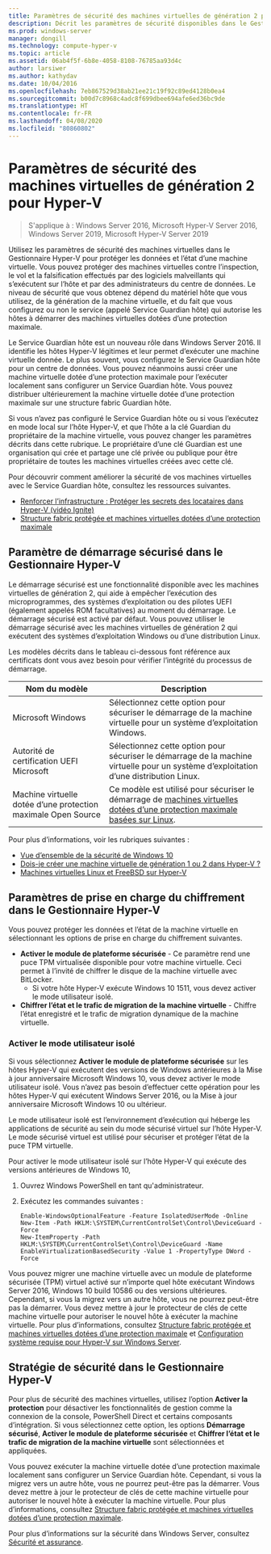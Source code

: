 ```yaml
---
title: Paramètres de sécurité des machines virtuelles de génération 2 pour Hyper-V
description: Décrit les paramètres de sécurité disponibles dans le Gestionnaire Hyper-V pour les machines virtuelles de génération 2
ms.prod: windows-server
manager: dongill
ms.technology: compute-hyper-v
ms.topic: article
ms.assetid: 06ab4f5f-6b8e-4058-8108-76785aa93d4c
author: larsiwer
ms.author: kathydav
ms.date: 10/04/2016
ms.openlocfilehash: 7eb867529d38ab21ee21c19f92c89ed4128b0ea4
ms.sourcegitcommit: b00d7c8968c4adc8f699dbee694afe6ed36bc9de
ms.translationtype: HT
ms.contentlocale: fr-FR
ms.lasthandoff: 04/08/2020
ms.locfileid: "80860802"
---
```

# <a name="generation-2-virtual-machine-security-settings-for-hyper-v"></a>Paramètres de sécurité des machines virtuelles de génération 2 pour Hyper-V

>S'applique à : Windows Server 2016, Microsoft Hyper-V Server 2016, Windows Server 2019, Microsoft Hyper-V Server 2019

Utilisez les paramètres de sécurité des machines virtuelles dans le Gestionnaire Hyper-V pour protéger les données et l’état d’une machine virtuelle. Vous pouvez protéger des machines virtuelles contre l’inspection, le vol et la falsification effectués par des logiciels malveillants qui s’exécutent sur l’hôte et par des administrateurs du centre de données. Le niveau de sécurité que vous obtenez dépend du matériel hôte que vous utilisez, de la génération de la machine virtuelle, et du fait que vous configurez ou non le service (appelé Service Guardian hôte) qui autorise les hôtes à démarrer des machines virtuelles dotées d’une protection maximale.  

Le Service Guardian hôte est un nouveau rôle dans Windows Server 2016. Il identifie les hôtes Hyper-V légitimes et leur permet d’exécuter une machine virtuelle donnée. Le plus souvent, vous configurez le Service Guardian hôte pour un centre de données. Vous pouvez néanmoins aussi créer une machine virtuelle dotée d’une protection maximale pour l’exécuter localement sans configurer un Service Guardian hôte. Vous pouvez distribuer ultérieurement la machine virtuelle dotée d’une protection maximale sur une structure fabric Guardian hôte.  

Si vous n’avez pas configuré le Service Guardian hôte ou si vous l’exécutez en mode local sur l’hôte Hyper-V, et que l’hôte a la clé Guardian du propriétaire de la machine virtuelle, vous pouvez changer les paramètres décrits dans cette rubrique.   Le propriétaire d’une clé Guardian est une organisation qui crée et partage une clé privée ou publique pour être propriétaire de toutes les machines virtuelles créées avec cette clé.  

Pour découvrir comment améliorer la sécurité de vos machines virtuelles avec le Service Guardian hôte, consultez les ressources suivantes.  

- [Renforcer l’infrastructure : Protéger les secrets des locataires dans Hyper-V (vidéo Ignite)](https://go.microsoft.com/fwlink/?LinkId=746379)
- [Structure fabric protégée et machines virtuelles dotées d’une protection maximale](https://go.microsoft.com/fwlink/?LinkId=746381)

## <a name="secure-boot-setting-in-hyper-v-manager"></a>Paramètre de démarrage sécurisé dans le Gestionnaire Hyper-V  

Le démarrage sécurisé est une fonctionnalité disponible avec les machines virtuelles de génération 2, qui aide à empêcher l’exécution des microprogrammes, des systèmes d’exploitation ou des pilotes UEFI (également appelés ROM facultatives) au moment du démarrage. Le démarrage sécurisé est activé par défaut. Vous pouvez utiliser le démarrage sécurisé avec les machines virtuelles de génération 2 qui exécutent des systèmes d’exploitation Windows ou d’une distribution Linux.  

Les modèles décrits dans le tableau ci-dessous font référence aux certificats dont vous avez besoin pour vérifier l’intégrité du processus de démarrage.  

|Nom du modèle|Description|  
|-----------------|---------------|  
|Microsoft Windows|Sélectionnez cette option pour sécuriser le démarrage de la machine virtuelle pour un système d’exploitation Windows.|  
|Autorité de certification UEFI Microsoft|Sélectionnez cette option pour sécuriser le démarrage de la machine virtuelle pour un système d’exploitation d’une distribution Linux.|  
|Machine virtuelle dotée d’une protection maximale Open Source|Ce modèle est utilisé pour sécuriser le démarrage de [machines virtuelles dotées d’une protection maximale basées sur Linux](https://docs.microsoft.com/windows-server/security/guarded-fabric-shielded-vm/guarded-fabric-create-a-linux-shielded-vm-template).|

Pour plus d’informations, voir les rubriques suivantes :  

- [Vue d’ensemble de la sécurité de Windows 10](https://docs.microsoft.com/windows/security/threat-protection/overview-of-threat-mitigations-in-windows-10)  
- [Dois-je créer une machine virtuelle de génération 1 ou 2 dans Hyper-V ?](../plan/Should-I-create-a-generation-1-or-2-virtual-machine-in-Hyper-V.md)  
- [Machines virtuelles Linux et FreeBSD sur Hyper-V](../Supported-Linux-and-FreeBSD-virtual-machines-for-Hyper-V-on-Windows.md)  

## <a name="encryption-support-settings-in-hyper-v-manager"></a>Paramètres de prise en charge du chiffrement dans le Gestionnaire Hyper-V

Vous pouvez protéger les données et l’état de la machine virtuelle en sélectionnant les options de prise en charge du chiffrement suivantes.  

- **Activer le module de plateforme sécurisée** - Ce paramètre rend une puce TPM virtualisée disponible pour votre machine virtuelle. Ceci permet à l’invité de chiffrer le disque de la machine virtuelle avec BitLocker.
  - Si votre hôte Hyper-V exécute Windows 10 1511, vous devez activer le mode utilisateur isolé. 
- **Chiffrer l’état et le trafic de migration de la machine virtuelle** - Chiffre l’état enregistré et le trafic de migration dynamique de la machine virtuelle.

### <a name="enable-isolated-user-mode"></a>Activer le mode utilisateur isolé

Si vous sélectionnez **Activer le module de plateforme sécurisée** sur les hôtes Hyper-V qui exécutent des versions de Windows antérieures à la Mise à jour anniversaire Microsoft Windows 10, vous devez activer le mode utilisateur isolé. Vous n’avez pas besoin d’effectuer cette opération pour les hôtes Hyper-V qui exécutent Windows Server 2016, ou la Mise à jour anniversaire Microsoft Windows 10 ou ultérieur.

Le mode utilisateur isolé est l’environnement d’exécution qui héberge les applications de sécurité au sein du mode sécurisé virtuel sur l’hôte Hyper-V. Le mode sécurisé virtuel est utilisé pour sécuriser et protéger l’état de la puce TPM virtuelle.  

Pour activer le mode utilisateur isolé sur l’hôte Hyper-V qui exécute des versions antérieures de Windows 10,  

1.  Ouvrez Windows PowerShell en tant qu'administrateur.  

2.  Exécutez les commandes suivantes :  

    ```  
    Enable-WindowsOptionalFeature -Feature IsolatedUserMode -Online  
    New-Item -Path HKLM:\SYSTEM\CurrentControlSet\Control\DeviceGuard -Force  
    New-ItemProperty -Path HKLM:\SYSTEM\CurrentControlSet\Control\DeviceGuard -Name EnableVirtualizationBasedSecurity -Value 1 -PropertyType DWord -Force  

    ```  

Vous pouvez migrer une machine virtuelle avec un module de plateforme sécurisée (TPM) virtuel activé sur n’importe quel hôte exécutant Windows Server 2016, Windows 10 build 10586 ou des versions ultérieures. Cependant, si vous la migrez vers un autre hôte, vous ne pourrez peut-être pas la démarrer. Vous devez mettre à jour le protecteur de clés de cette machine virtuelle pour autoriser le nouvel hôte à exécuter la machine virtuelle. Pour plus d’informations, consultez [Structure fabric protégée et machines virtuelles dotées d’une protection maximale](https://go.microsoft.com/fwlink/?LinkId=746381) et [Configuration système requise pour Hyper-V sur Windows Server](../System-requirements-for-Hyper-V-on-Windows.md).  

## <a name="security-policy-in-hyper-v-manager"></a>Stratégie de sécurité dans le Gestionnaire Hyper-V  
Pour plus de sécurité des machines virtuelles, utilisez l’option **Activer la protection** pour désactiver les fonctionnalités de gestion comme la connexion de la console, PowerShell Direct et certains composants d’intégration. Si vous sélectionnez cette option, les options **Démarrage sécurisé**, **Activer le module de plateforme sécurisée** et **Chiffrer l’état et le trafic de migration de la machine virtuelle** sont sélectionnées et appliquées.   

Vous pouvez exécuter la machine virtuelle dotée d’une protection maximale localement sans configurer un Service Guardian hôte. Cependant, si vous la migrez vers un autre hôte, vous ne pourrez peut-être pas la démarrer. Vous devez mettre à jour le protecteur de clés de cette machine virtuelle pour autoriser le nouvel hôte à exécuter la machine virtuelle. Pour plus d’informations, consultez [Structure fabric protégée et machines virtuelles dotées d’une protection maximale](https://go.microsoft.com/fwlink/?LinkId=746381).  

Pour plus d’informations sur la sécurité dans Windows Server, consultez [Sécurité et assurance](../../../security/Security-and-Assurance.md).  
